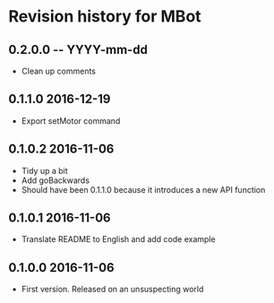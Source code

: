 # Revision history for MBot

## 0.2.0.0 -- YYYY-mm-dd

* Clean up comments

## 0.1.1.0 2016-12-19

* Export setMotor command

## 0.1.0.2 2016-11-06

* Tidy up a bit
* Add goBackwards
* Should have been 0.1.1.0 because it introduces a new API function

## 0.1.0.1 2016-11-06

* Translate README to English and add code example

## 0.1.0.0 2016-11-06

* First version. Released on an unsuspecting world

